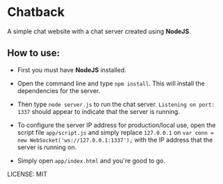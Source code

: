 Chatback
==========

A simple chat website with a chat server created using **NodeJS**.

 How to use:
-------------

* First you must have **NodeJS** installed.

* Open the command line and type `npm install`. This will install the dependencies for the server.

* Then type `node server.js` to run the chat server. `Listening on port: 1337` should appear to indicate that the server is running.

* To configure the server IP address for production/local use, open the script file `app/script.js` and simply replace `127.0.0.1` on `var conn = new WebSocket('ws://127.0.0.1:1337');` with the IP address that the server is running on.

* Simply open `app/index.html` and you're good to go.

LICENSE: MIT
